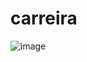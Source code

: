 # carreira

![image](https://user-images.githubusercontent.com/1118059/227052505-fe49d76c-00fc-4cdd-b971-211baee7cfde.png)
